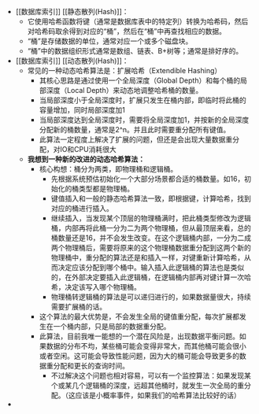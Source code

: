 - [[数据库索引]] [[静态散列(Hash)]]：
	- 它使用哈希函数将键（通常是数据库表中的特定列）转换为哈希码，然后对哈希码取余得到对应的“桶”，然后在“桶”中再查找相应的数据。
	- “桶”是存储数据的单位，通常对应一个或多个磁盘块。
	- “桶”中的数据组织形式通常是数组、链表、B+树等；通常是排好序的。
- [[数据库索引]] [[动态散列(Hash)]]：
	- 常见的一种动态哈希算法是：扩展哈希（Extendible Hashing）
		- 其核心思路是通过使用一个全局深度（Global Depth）和每个桶的局部深度（Local Depth）来动态地调整哈希桶的数量。
		- 当局部深度小于全局深度时，扩展只发生在桶内部，即临时将此桶的容量增加，同时局部深度加1
		- 当局部深度达到全局深度时，需要将全局深度加1，并按新的全局深度分配新的桶数量，通常是2^n。并且此时需要重分配所有键值。
		- 此算法一定程度上解决了扩展的问题，但还是会出现大量数据重分配，对IO和CPU消耗很大
	- **我想到一种新的改进的动态哈希算法：**
		- 核心构想：桶分为两类，即物理桶和逻辑桶。
			- 先根据系统预估初始化一个大部分场景都合适的桶数量。如16，初始化的桶类型都是物理桶。
			- 键值插入和一般的静态哈希算法一致，即根据键，计算哈希，找到对应的桶进行插入。
			- 继续插入，当发现某个顶层的物理桶满时，把此桶类型修改为逻辑桶，内部再将此桶一分为二为两个物理桶，但从最顶层来看，总的桶数量还是16，并不会发生改变。在这个逻辑桶内部，一分为二成两个物理桶后，需要将原来的这个物理桶数据重分配到这两个新的物理桶中，重分配的算法还是和插入一样，对键重新计算哈希，从而决定应该分配到哪个桶中。输入插入此逻辑桶的算法也是类似的，在外部决定要插入此逻辑桶，在逻辑桶内部再对键计算一次哈希，决定该写入哪个物理桶。
			- 物理桶转逻辑桶的算法是可以递归进行的，如果数据量很大，持续需要扩展桶的话。
		- 这个算法的最大优势是，不会发生全局的键值重分配，每次扩展都发生在一个桶内部，只是局部的数据重分配。
		- 此算法，目前我唯一能想的一个潜在风险是，出现数据平衡问题。如果数据的分布不均，某些桶可能会变得非常大，而其他桶可能会很小或者空闲。这可能会导致性能问题，因为大的桶可能会导致更多的数据重分配和更长的查询时间。
			- 不过解决这个问题也相对容易，可以有一个监控算法：如果发现某个或某几个逻辑桶的深度，远超其他桶时，就发生一次全局的重分配。（这应该是小概率事件，如果我们的哈希算法比较好的话）
-